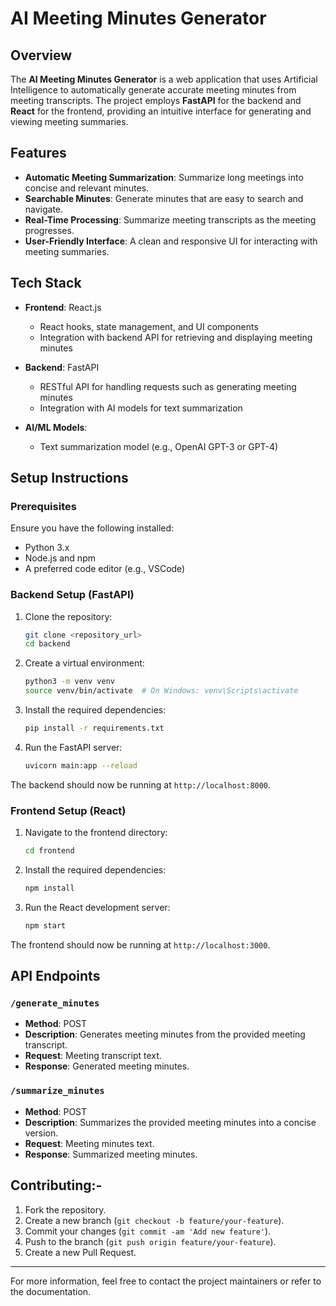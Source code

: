 # AI Meeting Minutes Generator

## Overview

The **AI Meeting Minutes Generator** is a web application that uses Artificial Intelligence to automatically generate accurate meeting minutes from meeting transcripts. The project employs **FastAPI** for the backend and **React** for the frontend, providing an intuitive interface for generating and viewing meeting summaries.

## Features

- **Automatic Meeting Summarization**: Summarize long meetings into concise and relevant minutes.
- **Searchable Minutes**: Generate minutes that are easy to search and navigate.
- **Real-Time Processing**: Summarize meeting transcripts as the meeting progresses.
- **User-Friendly Interface**: A clean and responsive UI for interacting with meeting summaries.

## Tech Stack

- **Frontend**: React.js
  - React hooks, state management, and UI components
  - Integration with backend API for retrieving and displaying meeting minutes

- **Backend**: FastAPI
  - RESTful API for handling requests such as generating meeting minutes
  - Integration with AI models for text summarization

- **AI/ML Models**:
  - Text summarization model (e.g., OpenAI GPT-3 or GPT-4)

## Setup Instructions

### Prerequisites

Ensure you have the following installed:
- Python 3.x
- Node.js and npm
- A preferred code editor (e.g., VSCode)

### Backend Setup (FastAPI)

1. Clone the repository:
    ```bash
    git clone <repository_url>
    cd backend
    ```

2. Create a virtual environment:
    ```bash
    python3 -m venv venv
    source venv/bin/activate  # On Windows: venv\Scripts\activate
    ```

3. Install the required dependencies:
    ```bash
    pip install -r requirements.txt
    ```

4. Run the FastAPI server:
    ```bash
    uvicorn main:app --reload
    ```

The backend should now be running at `http://localhost:8000`.

### Frontend Setup (React)

1. Navigate to the frontend directory:
    ```bash
    cd frontend
    ```

2. Install the required dependencies:
    ```bash
    npm install
    ```

3. Run the React development server:
    ```bash
    npm start
    ```

The frontend should now be running at `http://localhost:3000`.

## API Endpoints

### `/generate_minutes`
- **Method**: POST
- **Description**: Generates meeting minutes from the provided meeting transcript.
- **Request**: Meeting transcript text.
- **Response**: Generated meeting minutes.

### `/summarize_minutes`
- **Method**: POST
- **Description**: Summarizes the provided meeting minutes into a concise version.
- **Request**: Meeting minutes text.
- **Response**: Summarized meeting minutes.

## Contributing:-

1. Fork the repository.
2. Create a new branch (`git checkout -b feature/your-feature`).
3. Commit your changes (`git commit -am 'Add new feature'`).
4. Push to the branch (`git push origin feature/your-feature`).
5. Create a new Pull Request.

---

For more information, feel free to contact the project maintainers or refer to the documentation.
